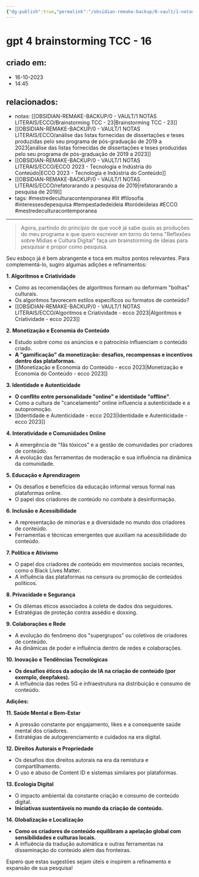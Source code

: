 ```yaml
---
{"dg-publish":true,"permalink":"/obsidian-remake-backup/0-vault/1-notas-literais/ecco/14-opcoes-de-pesquisa/","tags":["mestredeculturacontemporanea","lit","filosofia","interessesdepesquisa","tempestadedeideia","toródeideias","ECCO"],"dgHomeLink":true,"dgShowLocalGraph":true,"dgShowFileTree":true,"noteIcon":""}
---
```


# gpt 4 brainstorming TCC - 16

## criado em: 
- 16-10-2023
- 14:45
## relacionados:
- notas: [[OBSIDIAN-REMAKE-BACKUP/0 - VAULT/1 NOTAS LITERAIS/ECCO/Brainstorming TCC - 23\|Brainstorming TCC - 23]]
- [[OBSIDIAN-REMAKE-BACKUP/0 - VAULT/1 NOTAS LITERAIS/ECCO/análise das listas fornecidas de dissertações e teses produzidas pelo seu programa de pós-graduação de 2019 a 2023\|análise das listas fornecidas de dissertações e teses produzidas pelo seu programa de pós-graduação de 2019 a 2023]]
- [[OBSIDIAN-REMAKE-BACKUP/0 - VAULT/1 NOTAS LITERAIS/ECCO/ECCO 2023 - Tecnologia e Indústria do Conteúdo\|ECCO 2023 - Tecnologia e Indústria do Conteúdo]]
- [[OBSIDIAN-REMAKE-BACKUP/0 - VAULT/1 NOTAS LITERAIS/ECCO/refatorarando a pesquisa de 2019\|refatorarando a pesquisa de 2019]]
- tags: #mestredeculturacontemporanea #lit #filosofia #interessesdepesquisa #tempestadedeideia #toródeideias #ECCO #mestredeculturacontemporanea 
---

> Agora, partindo do princípio de que você já sabe quais as produções do meu programa e que quero escrever em torno do tema "Reflexões sobre Mídias e Cultura Digital" faça um brainstorming de ideias para pesquisar e propor como pesquisa. 

Seu esboço já é bem abrangente e toca em muitos pontos relevantes. Para complementá-lo, sugiro algumas adições e refinamentos:

**1. Algoritmos e Criatividade**
   
   * Como as recomendações de algoritmos formam ou deformam "bolhas" culturais.
   * Os algoritmos favorecem estilos específicos ou formatos de conteúdo? 
   * [[OBSIDIAN-REMAKE-BACKUP/0 - VAULT/1 NOTAS LITERAIS/ECCO/Algoritmos e Criatividade - ecco 2023\|Algoritmos e Criatividade - ecco 2023]]
   
**2. Monetização e Economia do Conteúdo**

   * Estudo sobre como os anúncios e o patrocínio influenciam o conteúdo criado.
   * **A "gamificação" da monetização: desafios, recompensas e incentivos dentro das plataformas.**
   * [[Monetização e Economia do Conteúdo - ecco 2023\|Monetização e Economia do Conteúdo - ecco 2023]]

**3. Identidade e Autenticidade**

   * **O conflito entre personalidade "online" e identidade "offline"**.
   * Como a cultura de "cancelamento" online influencia a autenticidade e a autopromoção.
   * [[Identidade e Autenticidade - ecco 2023\|Identidade e Autenticidade - ecco 2023]]

**4. Interatividade e Comunidades Online**

   * A emergência de "fãs tóxicos" e a gestão de comunidades por criadores de conteúdo.
   * A evolução das ferramentas de moderação e sua influência na dinâmica da comunidade.

**5. Educação e Aprendizagem**

   * Os desafios e benefícios da educação informal versus formal nas plataformas online.
   * O papel dos criadores de conteúdo no combate à desinformação.

**6. Inclusão e Acessibilidade**

   * A representação de minorias e a diversidade no mundo dos criadores de conteúdo.
   * Ferramentas e técnicas emergentes que auxiliam na acessibilidade do conteúdo.

**7. Política e Ativismo**

   * O papel dos criadores de conteúdo em movimentos sociais recentes, como o Black Lives Matter.
   * A influência das plataformas na censura ou promoção de conteúdos políticos.

**8. Privacidade e Segurança**

   * Os dilemas éticos associados à coleta de dados dos seguidores.
   * Estratégias de proteção contra assédio e doxxing.

**9. Colaborações e Rede**

   * A evolução do fenômeno dos "supergrupos" ou coletivos de criadores de conteúdo.
   * As dinâmicas de poder e influência dentro de redes e colaborações.

**10. Inovação e Tendências Tecnológicas**

   * **Os desafios éticos da adoção de IA na criação de conteúdo (por exemplo, deepfakes).**
   * A influência das redes 5G e infraestrutura na distribuição e consumo de conteúdo.

**Adições:**

**11. Saúde Mental e Bem-Estar**

   * A pressão constante por engajamento, likes e a consequente saúde mental dos criadores.
   * Estratégias de autogerenciamento e cuidados na era digital.

**12. Direitos Autorais e Propriedade**

   * Os desafios dos direitos autorais na era da remistura e compartilhamento.
   * O uso e abuso de Content ID e sistemas similares por plataformas.

**13. Ecologia Digital**

   * O impacto ambiental da constante criação e consumo de conteúdo digital.
   * **Iniciativas sustentáveis no mundo da criação de conteúdo.**

**14. Globalização e Localização**

   * **Como os criadores de conteúdo equilibram a apelação global com sensibilidades e culturas locais.**
   * A influência da tradução automática e outras ferramentas na disseminação do conteúdo além das fronteiras.

Espero que estas sugestões sejam úteis e inspirem a refinamento e expansão de sua pesquisa!